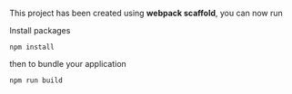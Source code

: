 This project has been created using **webpack scaffold**, you can now run

Install packages
```
npm install
```
then to bundle your application

```
npm run build
```
